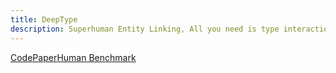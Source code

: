 ```yaml
---
title: DeepType
description: Superhuman Entity Linking, All you need is type interactions
---
```

<div>
<a href="https://github.com/deep-type/deeptype2">Code</a><a href="https://www.aaai.org/AAAI22Papers/AAAI-2612.RaimanJ.pdf">Paper</a><a href="https://github.com/deep-type/deeptype2/benchmark_data">Human Benchmark</a>
</div>
